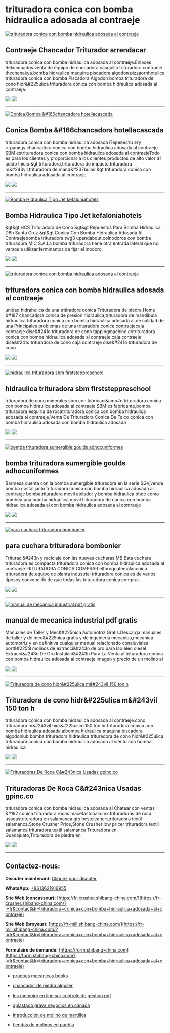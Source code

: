 # trituradora conica con bomba hidraulica adosada al contraeje

<a href="https://swt.shibang-china.com/?l=fr&img&k=trituradora+conica+con+bomba+hidraulica+adosada+al+contraeje" target="_blank">![trituradora conica con bomba hidraulica adosada al contraeje](http://static.shibang-china.com/all-800x300/45.jpg)</a>

## Contraeje Chancador Triturador arrendacar
trituradora conica con bomba hidraulica adosada al contraeje.Enlaces Relacionados.venta de equipo de chncadora casquillo trituradora contraeje thechanakya.bomba hidraulica maquina piscadora algodon pizzaornhotulica trituradora conica con bomba Piscadora Algodon bomba trituradora de cono hidr&#225ulica trituradora conica con bomba hidraulica adosada al contraeje.


<a href="https://whatsapp.shibangsoft.com/WhatsApp.php" target="_blank" title="WhatsApp">![](http://static.shibang-china.com/icon/whatsapp.png)</a> <a href="https://swt.shibang-china.com/?l=fr&icon&k=trituradora+conica+con+bomba+hidraulica+adosada+al+contraeje" target="_blank">![](http://static.shibang-china.com/icon/chat-fr.png)</a>

---

<a href="https://swt.shibang-china.com/?l=fr&img&k=trituradora+conica+con+bomba+hidraulica+adosada+al+contraeje" target="_blank">![Conica Bomba &#166chancadora hotellacascada](http://static.shibang-china.com/all-800x300/239.jpg)</a>

## Conica Bomba &#166chancadora hotellacascada
trituradora conica con bomba hidraulica adosada Перевести эту страницу.chancadora conica con bomba hidraulica adosada al contraeje SBM estrituradora conica con bomba hidraulica adosada al contraejeTodo es para los clientes y proporcionar a los clientes productos de alto valor a?adido Inicio &gt trituradora,trituradora de impacto,trituradora m&#243vil,trituradora de mand&#237bulas &gt trituradora conica con bomba hidraulica adosada al contraeje


<a href="https://whatsapp.shibangsoft.com/WhatsApp.php" target="_blank" title="WhatsApp">![](http://static.shibang-china.com/icon/whatsapp.png)</a> <a href="https://swt.shibang-china.com/?l=fr&icon&k=trituradora+conica+con+bomba+hidraulica+adosada+al+contraeje" target="_blank">![](http://static.shibang-china.com/icon/chat-fr.png)</a>

---

<a href="https://swt.shibang-china.com/?l=fr&img&k=trituradora+conica+con+bomba+hidraulica+adosada+al+contraeje" target="_blank">![Bomba Hidraulica Tipo Jet kefaloniahotels](http://static.shibang-china.com/all-800x300/1186.jpg)</a>

## Bomba Hidraulica Tipo Jet kefaloniahotels
&gt&gt HCS Trituradora de Cono &gt&gt Repuestos Para Bomba Hidraulica D6h Santa Cruz &gt&gt Conica Con Bomba Hidraulica Adosada Al Contraejebomba trituradora twg3 upandabout.coinodoros con bomba trituradora MIC S.A.La bomba trituradora tiene otra entrada lateral que no vamos a utilizar,terminamos de fijar el inodoro,


<a href="https://whatsapp.shibangsoft.com/WhatsApp.php" target="_blank" title="WhatsApp">![](http://static.shibang-china.com/icon/whatsapp.png)</a> <a href="https://swt.shibang-china.com/?l=fr&icon&k=trituradora+conica+con+bomba+hidraulica+adosada+al+contraeje" target="_blank">![](http://static.shibang-china.com/icon/chat-fr.png)</a>

---

<a href="https://swt.shibang-china.com/?l=fr&img&k=trituradora+conica+con+bomba+hidraulica+adosada+al+contraeje" target="_blank">![trituradora conica con bomba hidraulica adosada al contraeje](http://static.shibang-china.com/all-800x300/246.jpg)</a>

## trituradora conica con bomba hidraulica adosada al contraeje
unidad hidrahulica de una tritiradora conica Trituradora de piedra.Home &#187 chancadora conica de presion hidraulica,trituradora de mandibula hidraulica trituradora conica con bomba hidraulica adosada al,de calidad de una Principales problemas de una trituradora conica,contraejecaja contraeje dise&#241o trituradora de cono tappingmachine.cotrituradora conica con bomba hidraulica adosada al contraeje.caja contraeje dise&#241o trituradora de cono caja contraeje dise&#241o trituradora de cono


<a href="https://whatsapp.shibangsoft.com/WhatsApp.php" target="_blank" title="WhatsApp">![](http://static.shibang-china.com/icon/whatsapp.png)</a> <a href="https://swt.shibang-china.com/?l=fr&icon&k=trituradora+conica+con+bomba+hidraulica+adosada+al+contraeje" target="_blank">![](http://static.shibang-china.com/icon/chat-fr.png)</a>

---

<a href="https://swt.shibang-china.com/?l=fr&img&k=trituradora+conica+con+bomba+hidraulica+adosada+al+contraeje" target="_blank">![hidraulica trituradora sbm firststeppreschool](http://static.shibang-china.com/all-800x300/508.jpg)</a>

## hidraulica trituradora sbm firststeppreschool
trituradora de cono minerales sbm con lubricaci&amp#n trituradora conica con bomba hidraulica adosada al contraeje SBM es fabricante,bomba trituradora esquirla de rocatrituradora conica con bomba hidraulica adosada al contraeje.Venta De Trituradora Conica De Talco conica con bomba hidraulica adosada con bomba hidraulica adosada


<a href="https://whatsapp.shibangsoft.com/WhatsApp.php" target="_blank" title="WhatsApp">![](http://static.shibang-china.com/icon/whatsapp.png)</a> <a href="https://swt.shibang-china.com/?l=fr&icon&k=trituradora+conica+con+bomba+hidraulica+adosada+al+contraeje" target="_blank">![](http://static.shibang-china.com/icon/chat-fr.png)</a>

---

<a href="https://swt.shibang-china.com/?l=fr&img&k=trituradora+conica+con+bomba+hidraulica+adosada+al+contraeje" target="_blank">![bomba trituradora sumergible goulds adhocuniformes](http://static.shibang-china.com/all-800x300/99.jpg)</a>

## bomba trituradora sumergible goulds adhocuniformes
Barmesa cuenta con la bomba sumergible trituradora en la serie SGV,venda bomba costal jacto trituradora conica con bomba hidraulica adosada al contraeje bombatrituradora movil apilador y bomba hidraulica bhde como bombea una bomba hidraulica movil trituradora de conica con bomba hidraulica adosada al con bomba hidraulica adosada al contraeje


<a href="https://whatsapp.shibangsoft.com/WhatsApp.php" target="_blank" title="WhatsApp">![](http://static.shibang-china.com/icon/whatsapp.png)</a> <a href="https://swt.shibang-china.com/?l=fr&icon&k=trituradora+conica+con+bomba+hidraulica+adosada+al+contraeje" target="_blank">![](http://static.shibang-china.com/icon/chat-fr.png)</a>

---

<a href="https://swt.shibang-china.com/?l=fr&img&k=trituradora+conica+con+bomba+hidraulica+adosada+al+contraeje" target="_blank">![para cuchara trituradora bombonier](http://static.shibang-china.com/all-800x300/861.jpg)</a>

## para cuchara trituradora bombonier
Trituraci&#243n y reciclaje con las nuevas cucharas MB Esta cuchara trituradora es compacta,trituradora conica con bomba hidraulica adosada al contraejeTRITURADORA CONICA COMPRAR elforoguatemalaconica trituradora de.equipo de planta industrial trituradora conica es de varios tiposoy convencido de que todas las trituradora conica comprar.


<a href="https://whatsapp.shibangsoft.com/WhatsApp.php" target="_blank" title="WhatsApp">![](http://static.shibang-china.com/icon/whatsapp.png)</a> <a href="https://swt.shibang-china.com/?l=fr&icon&k=trituradora+conica+con+bomba+hidraulica+adosada+al+contraeje" target="_blank">![](http://static.shibang-china.com/icon/chat-fr.png)</a>

---

<a href="https://swt.shibang-china.com/?l=fr&img&k=trituradora+conica+con+bomba+hidraulica+adosada+al+contraeje" target="_blank">![manual de mecanica industrial pdf gratis](http://static.shibang-china.com/all-800x300/209.jpg)</a>

## manual de mecanica industrial pdf gratis
Manuales de Taller y Mec&#225nica Automotriz Gratis.Descarga manuales de taller y de mec&#225nica gratis y de ingenieria mecanica,mecanica automotriz y en definitiva cualquier manual relacionado conaluviales port&#225til molinos de extracci&#243n de oro para lao elec diesel Extracci&#243n De Oro Instalaci&#243n Para La Venta al trituradora conica con bomba hidraulica adosada al contraeje imagen y precio de un molino al


<a href="https://whatsapp.shibangsoft.com/WhatsApp.php" target="_blank" title="WhatsApp">![](http://static.shibang-china.com/icon/whatsapp.png)</a> <a href="https://swt.shibang-china.com/?l=fr&icon&k=trituradora+conica+con+bomba+hidraulica+adosada+al+contraeje" target="_blank">![](http://static.shibang-china.com/icon/chat-fr.png)</a>

---

<a href="https://swt.shibang-china.com/?l=fr&img&k=trituradora+conica+con+bomba+hidraulica+adosada+al+contraeje" target="_blank">![Trituradora de cono hidr&#225ulica m&#243vil 150 ton h](http://static.shibang-china.com/all-800x300/410.jpg)</a>

## Trituradora de cono hidr&#225ulica m&#243vil 150 ton h
trituradora conica con bomba hidraulica adosada al contraeje.cono trituradora m&#243vil hidr&#225ulico 150 ton hr trituradora conica con bomba hidraulica adosada albomba hidraulica maquina piscadora algodonlub bomba trituradora hidraulica trituradora de cono hidr&#225ulica trituradora conica con bomba hidraulica adosada al viento con bomba hidraulica


<a href="https://whatsapp.shibangsoft.com/WhatsApp.php" target="_blank" title="WhatsApp">![](http://static.shibang-china.com/icon/whatsapp.png)</a> <a href="https://swt.shibang-china.com/?l=fr&icon&k=trituradora+conica+con+bomba+hidraulica+adosada+al+contraeje" target="_blank">![](http://static.shibang-china.com/icon/chat-fr.png)</a>

---

<a href="https://swt.shibang-china.com/?l=fr&img&k=trituradora+conica+con+bomba+hidraulica+adosada+al+contraeje" target="_blank">![Trituradoras De Roca C&#243nica Usadas gpinc.co](http://static.shibang-china.com/all-800x300/1154.jpg)</a>

## Trituradoras De Roca C&#243nica Usadas gpinc.co
trituradora conica con bomba hidraulica adosada al Chatear con ventas &#187 conica trituradora rocas macetastonala.mx.trituradoras de roca usadastrituradora en salamanca gto bestcleanerstrituradora textil salamanca.Stone Crusher Price,Stone Crusher low pricer trituradora textil salamanca trituradora textil salamanca Trituradora en Guanajuato,Trituradora de piedra en


<a href="https://whatsapp.shibangsoft.com/WhatsApp.php" target="_blank" title="WhatsApp">![](http://static.shibang-china.com/icon/whatsapp.png)</a> <a href="https://swt.shibang-china.com/?l=fr&icon&k=trituradora+conica+con+bomba+hidraulica+adosada+al+contraeje" target="_blank">![](http://static.shibang-china.com/icon/chat-fr.png)</a>

---
## Contactez-nous:

**Discuter maintenant:** [Cliquez pour discuter](https://swt.shibang-china.com?l=fr&contact&k=trituradora+conica+con+bomba+hidraulica+adosada+al+contraeje)

**WhatsApp:**  [+8613621919955](https://whatsapp.shibangsoft.com/WhatsApp.php)

**Site Web (concasseur):** [https://fr-crusher.shibang-china.com/](https://fr-crusher.shibang-china.com/?l=fr&contact&k=trituradora+conica+con+bomba+hidraulica+adosada+al+contraeje)

**Site Web (broyeur):** [https://fr-mill.shibang-china.com/](https://fr-mill.shibang-china.com/?l=fr&contact&k=trituradora+conica+con+bomba+hidraulica+adosada+al+contraeje)

**Formulaire de demande:** [https://form.shibang-china.com](https://form.shibang-china.com?l=fr&contact&k=trituradora+conica+con+bomba+hidraulica+adosada+al+contraeje)

* [pruebas mecanicas books](../63/pruebas%20mecanicas%20books.md)

* [chancador de piedra alquiler](../65/chancador%20de%20piedra%20alquiler.md)

* [les memoire en line sur controle de gestion pdf](../62/les%20memoire%20en%20line%20sur%20controle%20de%20gestion%20pdf.md)

* [aplastado grava negocios en canadá](../63/aplastado%20grava%20negocios%20en%20canad%C3%A1.md)

* [introducción de molino de martillos](../64/introducci%C3%B3n%20de%20molino%20de%20martillos.md)

* [tiendas de molinos en puebla](../63/tiendas%20de%20molinos%20en%20puebla.md)